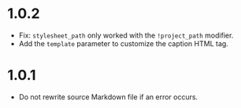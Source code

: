 # 1.0.2

-   Fix: `stylesheet_path` only worked with the `!project_path` modifier.
-   Add the `template` parameter to customize the caption HTML tag.

# 1.0.1

-   Do not rewrite source Markdown file if an error occurs.
